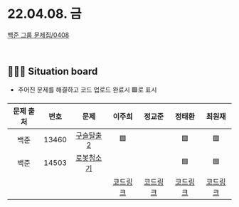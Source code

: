 # 22.04.08. 금

[백준 그룹 문제집/0408](https://www.acmicpc.net/group/workbook/view/13701/43988)

</br>

## 🧑🏽‍💻 Situation board
- 주어진 문제를 해결하고 코드 업로드 완료시 🟩로 표시

| 문제 출처   | 번호       | 문제      | 이주희  | 정교준  | 정태환  | 최원재  |
| :--------: | :--------: | :--------: | :--------: | :-------: | :-------: |  :-------: |
|백준|13460|[구슬탈출2](https://www.acmicpc.net/problem/13460)      |  🟩  |    |  🟩  |  🟩 |
|백준|14503|[로봇청소기](https://www.acmicpc.net/problem/14503)      |    |    |  🟩  | 🟩  |
||||  [코드링크](이주희/README.md) | [코드링크](정교준/README.md) | [코드링크](정태환/README.md) | [코드링크](최원재/README.md)  |
